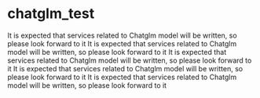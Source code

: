 # chatglm_test
It is expected that services related to Chatglm model will be written, so please look forward to it 
It is expected that services related to Chatglm model will be written, so please look forward to it 
It is expected that services related to Chatglm model will be written, so please look forward to it 
It is expected that services related to Chatglm model will be written, so please look forward to it 
It is expected that services related to Chatglm model will be written, so please look forward to it 
